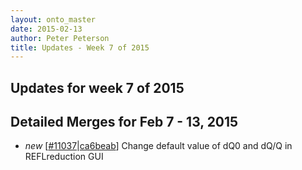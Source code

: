 ```yaml
---
layout: onto_master
date: 2015-02-13
author: Peter Peterson
title: Updates - Week 7 of 2015
---
```

Updates for week 7 of 2015
--------------------------

Detailed Merges for Feb 7 - 13, 2015
------------------------------------
* *new* \[[#11037](http://trac.mantidproject.org/mantid/ticket/11037)\|[ca6beab](https://github.com/mantidproject/mantid/commit/ca6beab6e5ed39ba73afb104e05c5614b9860afb)\] Change default value of dQ0 and dQ/Q in REFLreduction GUI
